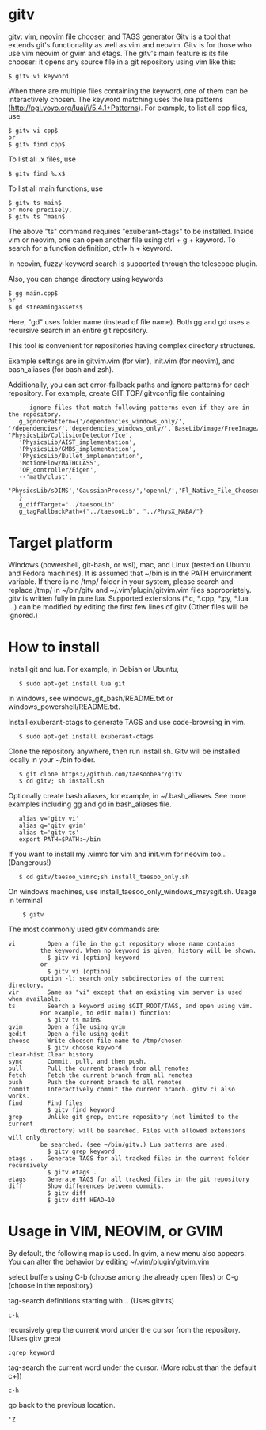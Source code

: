 # gitv
gitv: vim, neovim file chooser, and TAGS generator
Gitv is a tool that extends git's functionality as well as vim and neovim. 
Gitv is for those who use vim neovim or gvim and etags. The gitv's main feature is its file chooser: it opens any source file in a git repository using vim like this:

    $ gitv vi keyword
When there are multiple files containing the keyword, one of them can be interactively chosen. The keyword matching uses the lua patterns (http://pgl.yoyo.org/luai/i/5.4.1+Patterns). For example, to list all cpp files, use

    $ gitv vi cpp$
    or
    $ gitv find cpp$
To list all .x files, use

    $ gitv find %.x$
To list all main functions, use

    $ gitv ts main$
    or more precisely,
    $ gitv ts ^main$

The above "ts" command requires "exuberant-ctags" to be installed. Inside vim or neovim, one can open another file using ctrl + g + keyword. To search for a function definition, ctrl+ h  + keyword.

In neovim, fuzzy-keyword search is supported through the telescope plugin.

Also, you can change directory using keywords

    $ gg main.cpp$
    or
    $ gd streamingassets$

Here, "gd" uses folder name (instead of file name). Both gg and gd uses a recursive search in an entire git repository. 

This tool is convenient for repositories having complex directory structures.

Example settings are in gitvim.vim (for vim), init.vim (for neovim), and bash_aliases (for bash and zsh).

Additionally, you can set error-fallback paths and ignore patterns for each repository. For example,
create GIT_TOP/.gitvconfig file containing


       -- ignore files that match following patterns even if they are in the repository.
       g_ignorePattern={'/dependencies_windows_only/', '/dependencies/','dependencies_windows_only/','BaseLib/image/FreeImage/','^dependencies/', 'PhysicsLib/CollisionDetector/Ice',
       'PhysicsLib/AIST_implementation', 
       'PhysicsLib/GMBS_implementation', 
       'PhysicsLib/Bullet_implementation', 
       'MotionFlow/MATHCLASS',
       'QP_controller/Eigen',
       --'math/clust',
       'PhysicsLib/sDIMS','GaussianProcess/','opennl/','Fl_Native_File_Chooser','PhysicsEngine/'
       }
       g_diffTarget="../taesooLib"
       g_tagFallbackPath={"../taesooLib", "../PhysX_MABA/"}

Target platform
=
Windows (powershell, git-bash, or wsl), mac, and Linux (tested on Ubuntu and Fedora machines).
It is assumed that ~/bin is in the PATH environment variable.
If there is no /tmp/ folder in your system, please search and replace /tmp/ in ~/bin/gitv and ~/.vim/plugin/gitvim.vim files appropriately.
gitv is written fully in pure lua.
Supported extensions (*.c, *.cpp, *.py, *.lua ...) can be modified by editing the first few lines of gitv (Other files will be ignored.)

How to install
=
Install git and lua. For example, in Debian or Ubuntu,

       $ sudo apt-get install lua git 

In windows, see windows_git_bash/README.txt or windows_powershell/README.txt. 

Install exuberant-ctags to generate TAGS and use code-browsing in vim.

       $ sudo apt-get install exuberant-ctags
Clone the repository anywhere, then run install.sh. Gitv will be installed locally
in your ~/bin folder.

       $ git clone https://github.com/taesoobear/gitv
       $ cd gitv; sh install.sh
Optionally create bash aliases, for example, in ~/.bash_aliases. See more examples including gg and gd in bash_aliases file.

       alias v='gitv vi'
       alias g='gitv gvim'
       alias t='gitv ts'
       export PATH=$PATH:~/bin
If you want to install my .vimrc for vim and init.vim for neovim too... (Dangerous!)

       $ cd gitv/taesoo_vimrc;sh install_taesoo_only.sh
On windows machines, use install_taesoo_only_windows_msysgit.sh.
Usage in terminal

        $ gitv
The most commonly used gitv commands are:

    vi         Open a file in the git repository whose name contains 
             the keyword. When no keyword is given, history will be shown.
               $ gitv vi [option] keyword
             or
               $ gitv vi [option]
             option -l: search only subdirectories of the current directory.
    vir        Same as "vi" except that an existing vim server is used when available.
    ts         Search a keyword using $GIT_ROOT/TAGS, and open using vim. 
             For example, to edit main() function:
               $ gitv ts main$
    gvim       Open a file using gvim
    gedit      Open a file using gedit
    choose     Write choosen file name to /tmp/chosen
               $ gitv choose keyword
    clear-hist Clear history
    sync       Commit, pull, and then push. 
    pull       Pull the current branch from all remotes
    fetch      Fetch the current branch from all remotes
    push       Push the current branch to all remotes
    commit     Interactively commit the current branch. gitv ci also works.
    find       Find files 
               $ gitv find keyword
    grep       Unlike git grep, entire repository (not limited to the current 
             directory) will be searched. Files with allowed extensions will only
             be searched. (see ~/bin/gitv.) Lua patterns are used.
               $ gitv grep keyword
    etags .    Generate TAGS for all tracked files in the current folder recursively
               $ gitv etags .
    etags      Generate TAGS for all tracked files in the git repository
    diff       Show differences between commits. 
               $ gitv diff
               $ gitv diff HEAD~10

Usage in VIM, NEOVIM, or GVIM
=
By default, the following map is used. In gvim, a new menu also appears. You can alter the behavior by editing ~/.vim/plugin/gitvim.vim

select buffers using C-b (choose among the already open files) or C-g (choose in the repository)
    
    
tag-search definitions starting with... (Uses gitv ts)

    c-k

    
recursively grep the current word under the cursor from the repository. (Uses gitv grep)

    :grep keyword

tag-search the current word under the cursor. (More robust than the default c+])

    c-h
    
go back to the previous location.

    'Z
    
